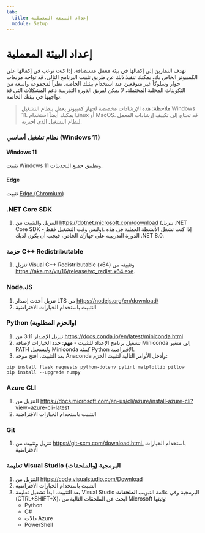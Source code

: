 ```yaml
---
lab:
  title: إعداد البيئة المعملية
  module: Setup
---
```


# إعداد البيئة المعملية

تهدف التمارين إلى إكمالها في بيئة معمل مستضافة. إذا كنت ترغب في إكمالها على الكمبيوتر الخاص بك، يمكنك تنفيذ ذلك عن طريق تثبيت البرنامج التالي. قد تواجه مربعات حوار وسلوكاً غير متوقعين عند استخدام بيئتك الخاصة. نظراً لمجموعة واسعة من التكوينات المحلية المحتملة، لا يمكن لفريق الدورة التدريبية دعم المشكلات التي قد تواجهها في بيئتك الخاصة.

> **ملاحظة**: هذه الإرشادات مخصصة لجهاز كمبيوتر يعمل بنظام التشغيل Windows 11. يمكنك أيضاً استخدام Linux أو MacOS. قد تحتاج إلى تكييف إرشادات المعمل لنظام التشغيل الذي اخترته.

### نظام تشغيل أساسي (Windows 11)

#### Windows 11

تثبيت Windows 11 وتطبيق جميع التحديثات.

#### Edge

تثبيت [Edge (Chromium)](https://microsoft.com/edge)

### .NET Core SDK

1. التنزيل والتثبيت من https://dotnet.microsoft.com/download (تنزيل .NET Core SDK - وليس وقت التشغيل فقط). إذا كنت تشغل الأنشطة العملية في هذه الدورة التدريبية على جهازك الخاص، فيجب أن يكون لديك .NET 8.0.

### حزمة C++ Redistributable

1. تنزيل Visual C++ Redistributable (x64) وتثبيته من https://aka.ms/vs/16/release/vc_redist.x64.exe.

### Node.JS

1. تنزيل أحدث إصدار LTS من https://nodejs.org/en/download/ 
2. التثبيت باستخدام الخيارات الافتراضية

### Python (والحزم المطلوبة)

1. تنزيل الإصدار 3.11 من https://docs.conda.io/en/latest/miniconda.html 
2. تشغيل برنامج الإعداد للتثبيت - **مهم**: حدد الخيارات لإضافة Miniconda إلى متغير PATH ولتسجيل Miniconda كبيئة Python الافتراضية.
3. بعد التثبيت، افتح موجه Anaconda وأدخل الأوامر التالية لتثبيت الحزم: 

```
pip install flask requests python-dotenv pylint matplotlib pillow
pip install --upgrade numpy
```

### Azure CLI

1. التنزيل من https://docs.microsoft.com/en-us/cli/azure/install-azure-cli?view=azure-cli-latest 
2. التثبيت باستخدام الخيارات الافتراضية

### Git

1. تنزيل وتثبيت من https://git-scm.com/download.html، باستخدام الخيارات الافتراضية


### تعليمة Visual Studio البرمجية (والملحقات)

1. التنزيل من https://code.visualstudio.com/Download 
2. التثبيت باستخدام الخيارات الافتراضية 
3. بعد التثبيت، ابدأ تشغيل تعليمة Visual Studio البرمجية وفي علامة التبويب **الملحقات** (CTRL+SHIFT+X)، ابحث عن الملحقات التالية من Microsoft وثبتها:
    - Python
    - C#
    - دالات Azure
    - PowerShell
